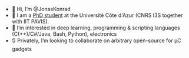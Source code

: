 - 👋 Hi, I’m @JonasKonrad
- 🤖 I am a [PhD student](https://webusers.i3s.unice.fr/~konrad/) at the Université Côte d'Azur (CNRS I3S together with IIT PAVIS).
- 👀 I’m interested in deep learning, programming & scripting languages (C(++)/C#/Java, Bash, Python), electronics
- 🔃 Privately, I’m looking to collaborate on arbitrary open-source for µC gadgets
